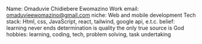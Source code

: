 Name: Omaduvie Chidiebere Ewomazino 
Work email: omaduvieewomazino@gmail.com
niche: Web and mobile development 
Tech stack: Html, css, JavaScript, react, tailwind, google api, e.t.c.
belief: learning never ends
        determination is quality 
        the only true source is God
hobbies: learning, coding, tech, problem solving, task undertaking
        
        

